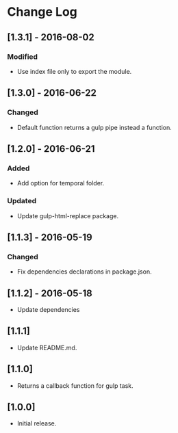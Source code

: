 # Change Log

## [1.3.1] - 2016-08-02

### Modified
- Use index file only to export the module.


## [1.3.0] - 2016-06-22

### Changed
- Default function returns a gulp pipe instead a function.


## [1.2.0] - 2016-06-21

### Added
- Add option for temporal folder.

### Updated
- Update gulp-html-replace package.


## [1.1.3] - 2016-05-19

### Changed
- Fix dependencies declarations in package.json.


## [1.1.2] - 2016-05-18

* Update dependencies


## [1.1.1]

* Update README.md.


## [1.1.0]

* Returns a callback function for gulp task.


## [1.0.0]

* Initial release.